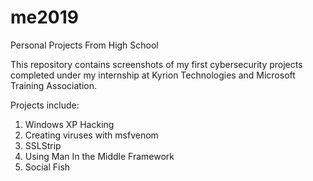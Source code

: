 # me2019
Personal Projects From High School

This repository contains screenshots of my first cybersecurity projects completed under my internship at Kyrion Technologies and Microsoft Training Association.

Projects include:

1. Windows XP Hacking
2. Creating viruses with msfvenom
3. SSLStrip
4. Using Man In the Middle Framework
5. Social Fish
